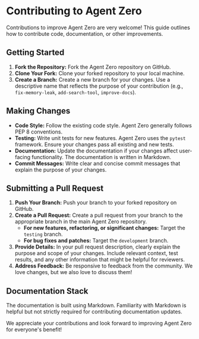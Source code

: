 # Contributing to Agent Zero

Contributions to improve Agent Zero are very welcome!  This guide outlines how to contribute code, documentation, or other improvements.

## Getting Started

1. **Fork the Repository:** Fork the Agent Zero repository on GitHub.
2. **Clone Your Fork:** Clone your forked repository to your local machine.
3. **Create a Branch:** Create a new branch for your changes. Use a descriptive name that reflects the purpose of your contribution (e.g., `fix-memory-leak`, `add-search-tool`, `improve-docs`).

## Making Changes

* **Code Style:** Follow the existing code style.  Agent Zero generally follows PEP 8 conventions.
* **Testing:** Write unit tests for new features.  Agent Zero uses the `pytest` framework. Ensure your changes pass all existing and new tests.
* **Documentation:**  Update the documentation if your changes affect user-facing functionality.  The documentation is written in Markdown.
* **Commit Messages:**  Write clear and concise commit messages that explain the purpose of your changes.

## Submitting a Pull Request

1. **Push Your Branch:** Push your branch to your forked repository on GitHub.
2. **Create a Pull Request:** Create a pull request from your branch to the appropriate branch in the main Agent Zero repository.
   * **For new features, refactoring, or significant changes:** Target the `testing` branch.
   * **For bug fixes and patches:** Target the `development` branch.
3. **Provide Details:** In your pull request description, clearly explain the purpose and scope of your changes. Include relevant context, test results, and any other information that might be helpful for reviewers.
4. **Address Feedback:**  Be responsive to feedback from the community. We love changes, but we also love to discuss them!

## Documentation Stack

The documentation is built using Markdown. Familiarity with Markdown is helpful but not strictly required for contributing documentation updates.

We appreciate your contributions and look forward to improving Agent Zero for everyone's benefit!